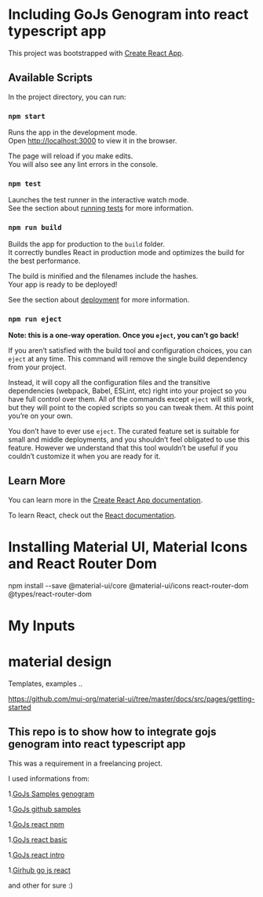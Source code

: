 
# Including GoJs Genogram into react typescript app

This project was bootstrapped with [Create React App](https://github.com/facebook/create-react-app).

## Available Scripts

In the project directory, you can run:

### `npm start`

Runs the app in the development mode.\
Open [http://localhost:3000](http://localhost:3000) to view it in the browser.

The page will reload if you make edits.\
You will also see any lint errors in the console.

### `npm test`

Launches the test runner in the interactive watch mode.\
See the section about [running tests](https://facebook.github.io/create-react-app/docs/running-tests) for more information.

### `npm run build`

Builds the app for production to the `build` folder.\
It correctly bundles React in production mode and optimizes the build for the best performance.

The build is minified and the filenames include the hashes.\
Your app is ready to be deployed!

See the section about [deployment](https://facebook.github.io/create-react-app/docs/deployment) for more information.

### `npm run eject`

**Note: this is a one-way operation. Once you `eject`, you can’t go back!**

If you aren’t satisfied with the build tool and configuration choices, you can `eject` at any time. This command will remove the single build dependency from your project.

Instead, it will copy all the configuration files and the transitive dependencies (webpack, Babel, ESLint, etc) right into your project so you have full control over them. All of the commands except `eject` will still work, but they will point to the copied scripts so you can tweak them. At this point you’re on your own.

You don’t have to ever use `eject`. The curated feature set is suitable for small and middle deployments, and you shouldn’t feel obligated to use this feature. However we understand that this tool wouldn’t be useful if you couldn’t customize it when you are ready for it.

## Learn More

You can learn more in the [Create React App documentation](https://facebook.github.io/create-react-app/docs/getting-started).

To learn React, check out the [React documentation](https://reactjs.org/).



# Installing Material UI, Material Icons and React Router Dom

npm install --save @material-ui/core @material-ui/icons react-router-dom @types/react-router-dom


# My Inputs

# material design

Templates, examples ..

https://github.com/mui-org/material-ui/tree/master/docs/src/pages/getting-started

## This repo is to show how to integrate gojs genogram into react typescript app

This was a requirement in a freelancing project.

I used informations from:


1.[GoJs Samples genogram](https://gojs.net/latest/samples/genogram.html)


1.[GoJs github samples](https://github.com/NorthwoodsSoftware/GoJS/blob/master/samples/genogram.html)

1.[GoJs react npm](https://www.npmjs.com/package/gojs-react)
    
1.[GoJs react basic](https://github.com/NorthwoodsSoftware/gojs-react-basic)

1.[GoJs react intro](https://gojs.net/latest/intro/react.html)

1.[Girhub go js react](https://github.com/NorthwoodsSoftware/gojs-react)

and other for sure :)
